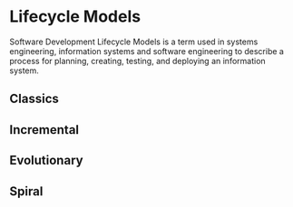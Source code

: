 # Lifecycle Models
Software Development Lifecycle Models is a term used in systems engineering, information systems and software engineering to describe a process for planning, creating, testing, and deploying an information system.

## Classics

## Incremental

## Evolutionary

## Spiral
